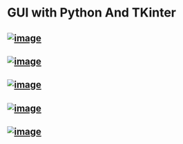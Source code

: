 # GUI with Python And TKinter


## [![image](https://github.com/denuwan-yasodhana/python_GUI/assets/110303643/4d8f9a13-1a23-43c2-987b-7dcf59ef23c6)](https://github.com/denuwan-yasodhana/python_GUI/blob/main/main.py)
## [![image](https://github.com/denuwan-yasodhana/python_GUI/assets/110303643/8286336d-5ec6-4412-b1df-25369212b430)](https://github.com/denuwan-yasodhana/python_GUI/blob/main/Chapter%2002.py)
## [![image](https://github.com/denuwan-yasodhana/python_GUI/assets/110303643/f65dddc9-e5fc-4d2f-aaad-2b616b8c0583)](https://github.com/denuwan-yasodhana/python_GUI/blob/main/Chapter%2003.py)
## [![image](https://github.com/denuwan-yasodhana/python_GUI/assets/110303643/e0c46085-f355-4513-968e-58c2d05aa945)](https://github.com/denuwan-yasodhana/python_GUI/blob/main/Chapter%2004.py)
## [![image](https://github.com/denuwan-yasodhana/python_GUI/assets/110303643/24457a33-4135-433b-8281-946187578461)](https://github.com/denuwan-yasodhana/python_GUI/blob/main/Chapter%2005.py)


